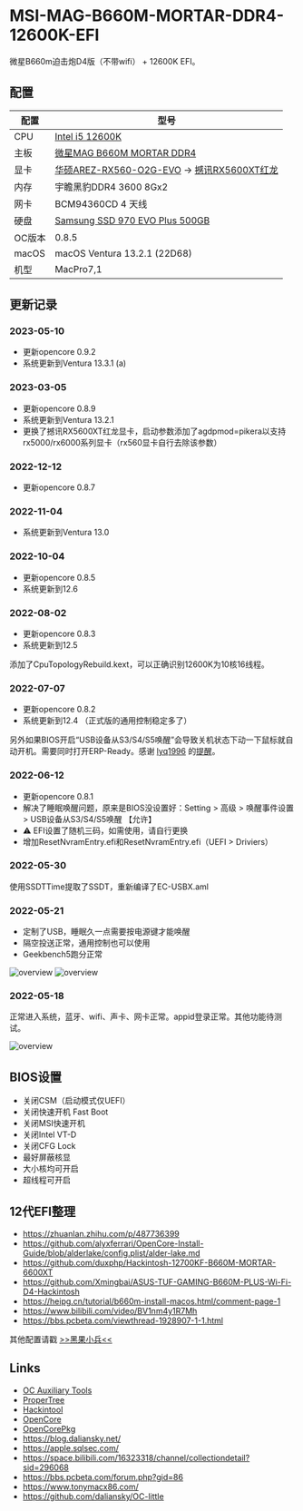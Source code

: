 # MSI-MAG-B660M-MORTAR-DDR4-12600K-EFI
微星B660m迫击炮D4版（不带wifi） + 12600K EFI。

## 配置

| 配置 | 型号 |
| --- | --- |
| CPU | [Intel i5 12600K](https://ark.intel.com/content/www/cn/zh/ark/products/134589/intel-core-i512600k-processor-20m-cache-up-to-4-90-ghz.html) |
| 主板 | [微星MAG B660M MORTAR DDR4](https://cn.msi.com/Motherboard/MAG-B660M-MORTAR-DDR4) |
| 显卡 | [华硕AREZ-RX560-O2G-EVO](https://www.asus.com/motherboards-components/graphics-cards/arez/arez-rx560-o2g-evo/) -> [撼讯RX5600XT红龙](https://www.powercolor.com/cn/product?id=1577415960) |
| 内存 | 宇瞻黑豹DDR4 3600 8Gx2 |
| 网卡 | BCM94360CD 4 天线 |
| 硬盘 | [Samsung SSD 970 EVO Plus 500GB](https://www.samsungeshop.com.cn/product/MZ-V7S/MZ-V7S250BW) |
| OC版本 | 0.8.5 |
| macOS | macOS Ventura 13.2.1 (22D68) |
| 机型 | MacPro7,1 |

## 更新记录

### 2023-05-10

- 更新opencore 0.9.2
- 系统更新到Ventura 13.3.1 (a)
### 2023-03-05

- 更新opencore 0.8.9
- 系统更新到Ventura 13.2.1
- 更换了撼讯RX5600XT红龙显卡，启动参数添加了agdpmod=pikera以支持rx5000/rx6000系列显卡（rx560显卡自行去除该参数）

### 2022-12-12

- 更新opencore 0.8.7

### 2022-11-04

- 系统更新到Ventura 13.0

### 2022-10-04

- 更新opencore 0.8.5
- 系统更新到12.6

### 2022-08-02

- 更新opencore 0.8.3
- 系统更新到12.5

添加了CpuTopologyRebuild.kext，可以正确识别12600K为10核16线程。

### 2022-07-07

- 更新opencore 0.8.2
- 系统更新到12.4 （正式版的通用控制稳定多了）

另外如果BIOS开启“USB设备从S3/S4/S5唤醒”会导致关机状态下动一下鼠标就自动开机。需要同时打开ERP-Ready。感谢 [lyq1996](https://github.com/lyq1996) 的[提醒](https://github.com/yzchan/MSI-MAG-B660M-MORTAR-DDR4-12600K-EFI/commit/537c90d81cd98eafe2ab5ab3f6e989cfa87afcdd)。

### 2022-06-12

- 更新opencore 0.8.1
- 解决了睡眠唤醒问题，原来是BIOS没设置好：Setting > 高级 > 唤醒事件设置 > USB设备从S3/S4/S5唤醒 【允许】
- ⚠️ EFI设置了随机三码，如需使用，请自行更换
- 增加ResetNvramEntry.efi和ResetNvramEntry.efi（UEFI > Driviers）

### 2022-05-30
使用SSDTTime提取了SSDT，重新编译了EC-USBX.aml

### 2022-05-21

- 定制了USB，睡眠久一点需要按电源键才能唤醒
- 隔空投送正常，通用控制也可以使用
- Geekbench5跑分正常

![overview](images/geekbench.png)
![overview](images/intel-power-gadget.png)

### 2022-05-18
正常进入系统，蓝牙、wifi、声卡、网卡正常。appid登录正常。其他功能待测试。

![overview](images/overview.png)

## BIOS设置

- 关闭CSM（启动模式仅UEFI）
- 关闭快速开机 Fast Boot
- 关闭MSI快速开机
- 关闭Intel VT-D
- 关闭CFG Lock
- 最好屏蔽核显
- 大小核均可开启
- 超线程可开启

## 12代EFI整理

- https://zhuanlan.zhihu.com/p/487736399
- https://github.com/alyxferrari/OpenCore-Install-Guide/blob/alderlake/config.plist/alder-lake.md
- https://github.com/duxphp/Hackintosh-12700KF-B660M-MORTAR-6600XT
- https://github.com/Xmingbai/ASUS-TUF-GAMING-B660M-PLUS-Wi-Fi-D4-Hackintosh
- https://heipg.cn/tutorial/b660m-install-macos.html/comment-page-1
- https://www.bilibili.com/video/BV1nm4y1R7Mh
- https://bbs.pcbeta.com/viewthread-1928907-1-1.html

其他配置请戳 [>>黑果小兵<<](https://github.com/daliansky/Hackintosh)

## Links

- [OC Auxiliary Tools](https://github.com/ic005k/QtOpenCoreConfig)
- [ProperTree](https://github.com/corpnewt/ProperTree)
- [Hackintool](https://github.com/headkaze/Hackintool)
- [OpenCore](https://dortania.github.io/OpenCore-Install-Guide/prerequisites.html)
- [OpenCorePkg](https://github.com/acidanthera/OpenCorePkg)
- https://blog.daliansky.net/
- https://apple.sqlsec.com/
- https://space.bilibili.com/16323318/channel/collectiondetail?sid=296068
- https://bbs.pcbeta.com/forum.php?gid=86
- https://www.tonymacx86.com/
- https://github.com/daliansky/OC-little
